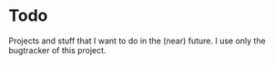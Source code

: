 Todo
====

Projects and stuff that I want to do in the (near) future. I use only the bugtracker of this project.
